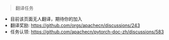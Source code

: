 > 翻译任务

* 目前该页面无人翻译，期待你的加入
* 翻译奖励: <https://github.com/orgs/apachecn/discussions/243>
* 任务认领: <https://github.com/apachecn/pytorch-doc-zh/discussions/583>

<!-- 
请参考这个模版来写内容:


# PyTorch 某某页面

> 译者：[片刻小哥哥](https://github.com/jiangzhonglian)
>
> 项目地址：<https://pytorch.apachecn.org/2.0/tutorials/advanced/cpp_frontend>
>
> 原始地址：<https://pytorch.org/tutorials/advanced/cpp_frontend.html>

开始写原始页面的翻译内容(翻译完后请删除这个模版注释就行)



注意事项: 

1. 代码参考:

```py
import torch

x = torch.ones(5)  # input tensor
y = torch.zeros(3)  # expected output
w = torch.randn(5, 3, requires_grad=True)
b = torch.randn(3, requires_grad=True)
z = torch.matmul(x, w)+b
loss = torch.nn.functional.binary_cross_entropy_with_logits(z, y)
```

2. 公式参考:

1) 无需换行的写法: 
$\sqrt{w^T*w}$

2) 需要换行的写法：
$$
max_{lpha} \left( \sum_{i=1}^{m} lpha_i - rac{1}{2} \sum_{i, j=1}^{m} label_i st label_j st lpha_i st lpha_j st <x_i, x_j> 
ight)
$$

3. 图片参考:

<img src='https://pytorch.org/tutorials/_static/img/thumbnails/cropped/profiler.png' width=20% />
-->